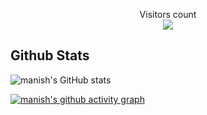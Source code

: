<p align="center"> 
  Visitors count<br>
  <img src="https://profile-counter.glitch.me/manishmuchhadiya/count.svg" />
</p>

## Github Stats
![manish's GitHub stats](https://github-readme-stats.vercel.app/api?username=manishmuchhadiya&show_icons=true&theme=vision-friendly-dark&count_private=true&line_height=40)
<!--![Top Langs](https://github-readme-stats.vercel.app/api/top-langs/?username=manishmuchhadiya&hide=html,css&theme=vision-friendly-dark&count_private=true&line_height=40)-->

</p>

<p align = "center">
  
[![manish's github activity graph](https://github-readme-activity-graph.vercel.app/graph?username=manishmuchhadiya&bg_color=000000&color=fa7900&line=fb8c1d&point=fb3b02&area=true&hide_border=true)](https://github.com/manishmuchhadiya)
  
</p>
